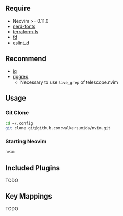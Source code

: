 ## Require

- Neovim >= 0.11.0
- [nerd-fonts](https://github.com/ryanoasis/nerd-fonts?tab=readme-ov-file#font-installation)
- [terraform-ls](https://github.com/hashicorp/terraform-ls/blob/main/docs/installation.md)
- [fd](https://github.com/sharkdp/fd?tab=readme-ov-file#installation)
- [eslint_d](https://github.com/mantoni/eslint_d.js)

## Recommend

- [jq](https://github.com/jqlang/jq)
- [ripgrep](https://github.com/BurntSushi/ripgrep?tab=readme-ov-file#installation)
  - Necessary to use `live_grep` of telescope.nvim

## Usage

### Git Clone

```sh
cd ~/.config
git clone git@github.com:walkersumida/nvim.git
```

### Starting Neovim

```sh
nvim
```

## Included Plugins

TODO

## Key Mappings

TODO
